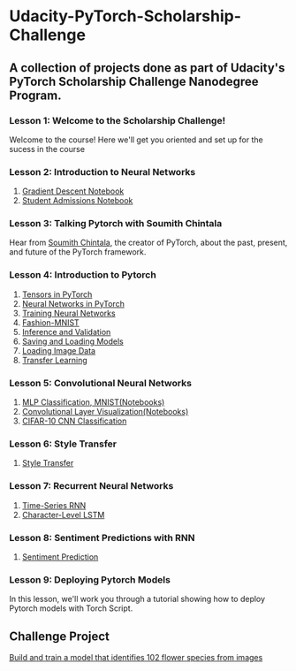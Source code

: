 # Udacity-PyTorch-Scholarship-Challenge
## A collection of projects done as part of Udacity's PyTorch Scholarship Challenge Nanodegree Program.
### Lesson 1: Welcome to the Scholarship Challenge!
Welcome to the course! Here we'll get you oriented and set up for the sucess in the course
### Lesson 2: Introduction to Neural Networks
1. [Gradient Descent Notebook](https://github.com/ucheBest/Udacity-PyTorch-Scholarship-Challenge/blob/master/L2%20intro-neural-networks/gradient-descent/GradientDescent.ipynb)
2. [Student Admissions Notebook](https://github.com/ucheBest/Udacity-PyTorch-Scholarship-Challenge/blob/master/L2%20intro-neural-networks/student-admissions/StudentAdmissions.ipynb)
### Lesson 3: Talking Pytorch with Soumith Chintala
Hear from [Soumith Chintala](https://github.com/soumith), the creator of PyTorch, about the past, present, and future of the PyTorch framework.
### Lesson 4: Introduction to Pytorch
1. [Tensors in PyTorch](https://github.com/ucheBest/Udacity-PyTorch-Scholarship-Challenge/blob/master/L4%20intro-to-pytorch/Part%201%20-%20Tensors%20in%20PyTorch.ipynb)
2. [Neural Networks in PyTorch](https://github.com/ucheBest/Udacity-PyTorch-Scholarship-Challenge/blob/master/L4%20intro-to-pytorch/Part%202%20-%20Neural%20Networks%20in%20PyTorch.ipynb)
3. [Training Neural Networks](https://github.com/ucheBest/Udacity-PyTorch-Scholarship-Challenge/blob/master/L4%20intro-to-pytorch/Part%203%20-%20Training%20Neural%20Networks.ipynb)
4. [Fashion-MNIST](https://github.com/ucheBest/Udacity-PyTorch-Scholarship-Challenge/blob/master/L4%20intro-to-pytorch/Part%204%20-%20Fashion-MNIST.ipynb)
5. [Inference and Validation](https://github.com/ucheBest/Udacity-PyTorch-Scholarship-Challenge/blob/master/L4%20intro-to-pytorch/Part%205%20-%20Inference%20and%20Validation.ipynb)
6. [Saving and Loading Models](https://github.com/ucheBest/Udacity-PyTorch-Scholarship-Challenge/blob/master/L4%20intro-to-pytorch/Part%206%20-%20Saving%20and%20Loading%20Models.ipynb)
7. [Loading Image Data](https://github.com/ucheBest/Udacity-PyTorch-Scholarship-Challenge/blob/master/L4%20intro-to-pytorch/Part%207%20-%20Loading%20Image%20Data.ipynb)
8. [Transfer Learning](https://github.com/ucheBest/Udacity-PyTorch-Scholarship-Challenge/blob/master/L4%20intro-to-pytorch/Part%208%20-%20Transfer%20Learning.ipynb)
### Lesson 5: Convolutional Neural Networks
1. [MLP Classification, MNIST(Notebooks)](https://github.com/ucheBest/Udacity-PyTorch-Scholarship-Challenge/tree/master/L5%20convolutional-neural-networks/mnist-mlp)
2. [Convolutional Layer Visualization(Notebooks)](https://github.com/ucheBest/Udacity-PyTorch-Scholarship-Challenge/tree/master/L5%20convolutional-neural-networks/conv-visualization)
3. [CIFAR-10 CNN Classification](https://github.com/ucheBest/Udacity-PyTorch-Scholarship-Challenge/tree/master/L5%20convolutional-neural-networks/mnist-mlp)
### Lesson 6: Style Transfer
1. [Style Transfer](https://github.com/ucheBest/Udacity-PyTorch-Scholarship-Challenge/blob/master/L6%20style-transfer/Style_Transfer.ipynb)
### Lesson 7: Recurrent Neural Networks
1. [Time-Series RNN](https://github.com/ucheBest/Udacity-PyTorch-Scholarship-Challenge/blob/master/L7%20recurrent-neural-networks/time-series/Simple_RNN.ipynb)
2. [Character-Level LSTM](https://github.com/ucheBest/Udacity-PyTorch-Scholarship-Challenge/blob/master/L7%20recurrent-neural-networks/char-rnn/Character_Level_RNN.ipynb)
### Lesson 8: Sentiment Predictions with RNN
1. [Sentiment Prediction](https://github.com/ucheBest/Udacity-PyTorch-Scholarship-Challenge/blob/master/L8%20sentiment-rnn/Sentiment_RNN.ipynb)
### Lesson 9: Deploying Pytorch Models
In this lesson, we'll work you through a tutorial showing how to deploy Pytorch models with Torch Script.
## Challenge Project
[Build and train a model that identifies 102 flower species from images](https://github.com/ucheBest/Udacity-PyTorch-Scholarship-Challenge/blob/master/Lab%20Challenge-Project/Image_Classifier_Project.ipynb)
